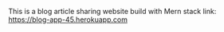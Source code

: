 This is a blog article sharing website build with Mern stack
link: https://blog-app-45.herokuapp.com
